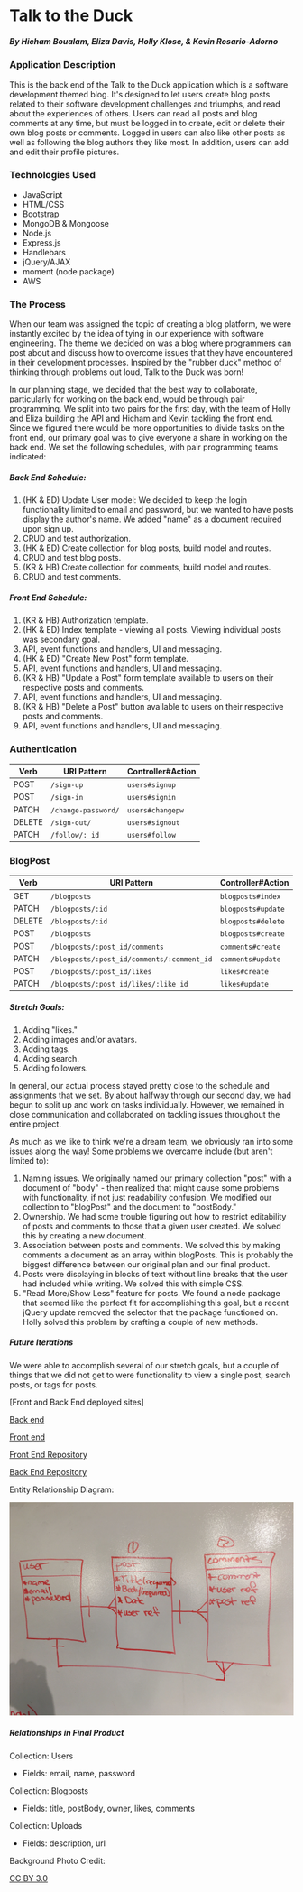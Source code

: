 # Talk to the Duck
##### By Hicham Boualam, Eliza Davis, Holly Klose, & Kevin Rosario-Adorno

### Application Description

This is the back end of the Talk to the Duck application which is a software development themed blog. It's designed to let users create blog posts related to their software development challenges and triumphs, and read about the experiences of others. Users can read all posts and blog comments at any time, but must be logged in to create, edit or delete their own blog posts or comments. Logged in users can also like other posts as well as following the blog authors they like most. In addition, users can add and edit their profile pictures.

### Technologies Used
- JavaScript
- HTML/CSS
- Bootstrap
- MongoDB & Mongoose
- Node.js
- Express.js
- Handlebars
- jQuery/AJAX
- moment (node package)
- AWS

### The Process

When our team was assigned the topic of creating a blog platform, we were instantly excited by the idea of tying in our experience with software engineering. The theme we decided on was a blog where programmers can post about and discuss how to overcome issues that they have encountered in their development processes. Inspired by the "rubber duck" method of thinking through problems out loud, Talk to the Duck was born!

In our planning stage, we decided that the best way to collaborate, particularly for working on the back end, would be through pair programming. We split into two pairs for the first day, with the team of Holly and Eliza building the API and Hicham and Kevin tackling the front end. Since we figured there would be more opportunities to divide tasks on the front end, our primary goal was to give everyone a share in working on the back end. We set the following schedules, with pair programming teams indicated:

##### Back End Schedule:
1. (HK & ED) Update User model: We decided to keep the login functionality limited to email and password, but we wanted to have posts display the author's name. We added "name" as a document required upon sign up.
  1. CRUD and test authorization.
2. (HK & ED) Create collection for blog posts, build model and routes.
  1. CRUD and test blog posts.
3. (KR & HB) Create collection for comments, build model and routes.
  1. CRUD and test comments.

##### Front End Schedule:
1. (KR & HB) Authorization template.
2. (HK & ED) Index template - viewing all posts. Viewing individual posts was secondary goal.
  1. API, event functions and handlers, UI and messaging.
3. (HK & ED) "Create New Post" form template.
  1. API, event functions and handlers, UI and messaging.
4. (KR & HB) "Update a Post" form template available to users on their respective posts and comments.
  1. API, event functions and handlers, UI and messaging.
5. (KR & HB) "Delete a Post" button available to users on their respective posts and comments.
  1. API, event functions and handlers, UI and messaging.

### Authentication

  | Verb   | URI Pattern            | Controller#Action |
  |--------|------------------------|-------------------|
  | POST   | `/sign-up`             | `users#signup`    |
  | POST   | `/sign-in`             | `users#signin`    |
  | PATCH  | `/change-password/`    | `users#changepw`  |
  | DELETE | `/sign-out/`           | `users#signout`   |
  | PATCH  | `/follow/:_id`         | `users#follow`     |

### BlogPost

  | Verb   | URI Pattern            | Controller#Action |
  |--------|------------------------|-------------------|
  | GET    | `/blogposts`           | `blogposts#index`      |
  | PATCH  | `/blogposts/:id`       | `blogposts#update`     |
  | DELETE | `/blogposts/:id`       | `blogposts#delete`     |
  | POST   | `/blogposts`           | `blogposts#create`     |
  | POST   | `/blogposts/:post_id/comments` |`comments#create`  |
  | PATCH  | `/blogposts/:post_id/comments/:comment_id`  | `comments#update`  |
  | POST   | `/blogposts/:post_id/likes` |`likes#create`  |
  | PATCH  | `/blogposts/:post_id/likes/:like_id`  | `likes#update`  |   |


##### Stretch Goals:
1. Adding "likes."
2. Adding images and/or avatars.
3. Adding tags.
4. Adding search.
5. Adding followers.

In general, our actual process stayed pretty close to the schedule and assignments that we set. By about halfway through our second day, we had begun to split up and work on tasks individually. However, we remained in close communication and collaborated on tackling issues throughout the entire project.

As much as we like to think we're a dream team, we obviously ran into some issues along the way! Some problems we overcame include (but aren't limited to):

1. Naming issues. We originally named our primary collection "post" with a document of "body" - then realized that might cause some problems with functionality, if not just readability confusion. We modified our collection to "blogPost" and the document to "postBody."
2. Ownership. We had some trouble figuring out how to restrict editability of posts and comments to those that a given user created. We solved this by creating a new document.
3. Association between posts and comments. We solved this by making comments a document as an array within blogPosts. This is probably the biggest difference between our original plan and our final product.
4. Posts were displaying in blocks of text without line breaks that the user had included while writing. We solved this with simple CSS.
5. "Read More/Show Less" feature for posts. We found a node package that seemed like the perfect fit for accomplishing this goal, but a recent jQuery update removed the selector that the package functioned on. Holly solved this problem by crafting a couple of new methods.

##### Future Iterations
We were able to accomplish several of our stretch goals, but a couple of things that we did not get to were functionality to view a single post, search posts, or tags for posts.

[Front and Back End deployed sites]

[Back end](https://pure-plains-50623.herokuapp.com/)

[Front end](https://the-local-hosts.github.io/Talk-To-The-Duck-client/)



[Front End Repository](https://github.com/the-local-hosts/Talk-To-The-Duck-client)

[Back End Repository](https://github.com/the-local-hosts/Talk-To-The-Duck-API)


Entity Relationship Diagram:

![ERD](./erdtttd.jpg)

##### Relationships in Final Product
Collection: Users
- Fields: email, name, password

Collection: Blogposts
- Fields: title, postBody, owner, likes, comments

Collection: Uploads
- Fields: description, url

Background Photo Credit:

[CC BY 3.0](https://en.wikipedia.org/w/index.php?curid=14230777)
